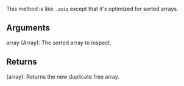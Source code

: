 This method is like `.uniq` except that it's optimized for sorted arrays.


## Arguments
array (Array): The sorted array to inspect.


## Returns
(array): Returns the new duplicate free array.
